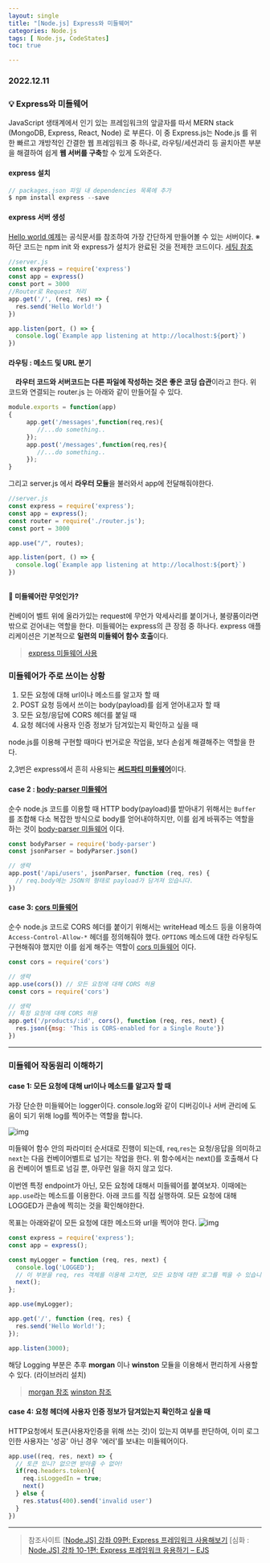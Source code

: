 ```yaml
---
layout: single
title: "[Node.js] Express와 미들웨어"
categories: Node.js
tags: [ Node.js, CodeStates]
toc: true

---
```


### 2022.12.11

### 💡  Express와 미들웨어

JavaScript 생태계에서 인기 있는 프레임워크의 앞글자를 따서 MERN stack (MongoDB, Express, React, Node) 로 부른다. 이 중 Express.js는 Node.js 를 위한 빠르고 개방적인 간결한 웹 프레임워크 중 하나로, 라우팅/세션과리 등 골치아픈 부분을 해결하여 쉽게 **웹 서버를 구축**할 수 있게 도와준다.

#### express 설치

```js
// packages.json 파일 내 dependencies 목록에 추가
$ npm install express --save
```

#### express 서버 생성

[Hello world 예제](https://expressjs.com/ko/starter/hello-world.html)는 공식문서를 참조하여 가장 간단하게 만들어볼 수 있는 서버이다.
※ 하단 코드는 npm init 와 express가 설치가 완료된 것을 전제한 코드이다. [세팅 참조](https://expressjs.com/ko/starter/installing.html)

```js
//server.js
const express = require('express')
const app = express()
const port = 3000
//Router로 Request 처리
app.get('/', (req, res) => {
  res.send('Hello World!')
})

app.listen(port, () => {
  console.log(`Example app listening at http://localhost:${port}`)
})
```

#### 라우팅 : 메소드 및 URL 분기

　**라우터 코드와 서버코드는 다른 파일에 작성하는 것은 좋은 코딩 습관**이라고 한다. 위 코드와 연결되는 router.js 는 아래와 같이 만들어질 수 있다.

```js
module.exports = function(app)
{
     app.get('/messages',function(req,res){
        //...do something..
     });
     app.post('/messages',function(req,res){
        //...do something..
     });
}
```

그리고 server.js 에서 **라우터 모듈**을 불러와서 app에 전달해줘야한다.

```js
//server.js
const express = require('express');
const app = express();
const router = require('./router.js');
const port = 3000

app.use("/", routes);

app.listen(port, () => {
  console.log(`Example app listening at http://localhost:${port}`)
})
```

## 

#### 📌 미들웨어란 무엇인가?

컨베이어 벨트 위에 올라가있는 request에 무언가 악세사리를 붙이거나, 불량품이라면 밖으로 걷어내는 역할을 한다. 미들웨어는 express의 큰 장점 중 하나다. express 애플리케이션은 기본적으로 **일련의 미들웨어 함수 호출**이다.

> [express 미들웨어 사용](https://expressjs.com/ko/guide/using-middleware.html#middleware.application)

### 미들웨어가 주로 쓰이는 상황

1. 모든 요청에 대해 url이나 메소드를 알고자 할 때
2. POST 요청 등에서 쓰이는 body(payload)를 쉽게 얻어내고자 할 때
3. 모든 요청/응답에 CORS 헤더를 붙일 때
4. 요청 헤더에 사용자 인증 정보가 담겨있는지 확인하고 싶을 때

node.js를 이용해 구현할 때마다 번거로운 작업을, 보다 손쉽게 해결해주는 역할을 한다.

2,3번은 express에서 흔히 사용되는 [**써드파티 미들웨어**](https://expressjs.com/ko/resources/middleware.html)이다.

#### case 2 : [body-parser 미들웨어](https://github.com/expressjs/body-parser)

순수 node.js 코드를 이용할 때 HTTP body(payload)를 받아내기 위해서는 `Buffer`를 조합해 다소 복잡한 방식으로 body를 얻어내야하지만, 이를 쉽게 바꿔주는 역할을 하는 것이 [body-parser 미들웨어](https://github.com/expressjs/body-parser) 이다.

```js
const bodyParser = require('body-parser')
const jsonParser = bodyParser.json()

// 생략
app.post('/api/users', jsonParser, function (req, res) {
  // req.body에는 JSON의 형태로 payload가 담겨져 있습니다.
})
```

#### case 3: [cors 미들웨어](https://github.com/expressjs/cors)

순수 node.js 코드로 CORS 헤더를 붙이기 위해서는 writeHead 메소드 등을 이용하여 `Access-Control-Allow-*` 헤더를 정의해줘야 했다. `OPTIONS` 메소드에 대한 라우팅도 구현해줘야 했지만 이를 쉽게 해주는 역할이 [cors 미들웨어](https://github.com/expressjs/cors) 이다.

```js
const cors = require('cors')

// 생략
app.use(cors()) // 모든 요청에 대해 CORS 허용
const cors = require('cors')

// 생략
// 특정 요청에 대해 CORS 허용
app.get('/products/:id', cors(), function (req, res, next) {
  res.json({msg: 'This is CORS-enabled for a Single Route'})
})
```

------

### 미들웨어 작동원리 이해하기

#### case 1: 모든 요청에 대해 url이나 메소드를 알고자 할 때

가장 단순한 미들웨어는 logger이다. console.log와 같이 디버깅이나 서버 관리에 도움이 되기 위해 log를 찍어주는 역할을 합니다.

![img](https://velog.velcdn.com/images%2Fleobit%2Fpost%2Ffc5e4853-450f-4b74-97ca-6cc78b13a9f6%2F%EC%8A%A4%ED%81%AC%EB%A6%B0%EC%83%B7%2C%202020-09-29%2008-18-49.png)

미들웨어 함수 안의 파라미터 순서대로 진행이 되는데, `req`,`res`는 요청/응답을 의미하고 `next`는 다음 컨베이어벨트로 넘기는 작업을 한다. 위 함수에서는 next()를 호출해서 다음 컨베이어 벨트로 넘길 뿐, 아무런 일을 하지 않고 있다.

이번엔 특정 endpoint가 아닌, 모든 요청에 대해서 미들웨어를 붙여보자. 이때에는 `app.use`라는 메소드를 이용한다. 아래 코드를 직접 실행하여. 모든 요청에 대해 LOGGED가 콘솔에 찍히는 것을 확인해야한다.

목표는 아래와같이 모든 요청에 대한 메소드와 url을 찍어야 한다.
![img](https://velog.velcdn.com/images%2Fleobit%2Fpost%2F883de5d9-e9e1-48f6-8f33-f9beca8c6809%2F1BlBjGL0N-1600965086633.png)

```js
const express = require('express');
const app = express();

const myLogger = function (req, res, next) {
  console.log('LOGGED'); 
  // 이 부분을 req, res 객체를 이용해 고치면, 모든 요청에 대한 로그를 찍을 수 있습니다.
  next();
};

app.use(myLogger);

app.get('/', function (req, res) {
  res.send('Hello World!');
});

app.listen(3000);
```

해당 Logging 부분은 추후 **morgan** 이나 **winston** 모듈을 이용해서 편리하게 사용할 수 있다. (라이브러리 설치)

> [morgan 참조](https://backback.tistory.com/335)
> [winston 참조](https://basketdeveloper.tistory.com/42)

#### case 4: 요청 헤더에 사용자 인증 정보가 담겨있는지 확인하고 싶을 때

HTTP요청에서 토큰(사용자인증을 위해 쓰는 것)이 있는지 여부를 판단하여, 이미 로그인한 사용자는 '성공' 아닌 경우 '에러'를 보내는 미들웨어이다.

```js
app.use((req, res, next) => {
  // 토큰 있니? 없으면 받아줄 수 없어!
  if(req.headers.token){
    req.isLoggedIn = true;
    next()
  } else {
    res.status(400).send('invalid user')
  }
})
```

------

> 참조사이트
> [[Node.JS\] 강좌 09편: Express 프레임워크 사용해보기](https://velopert.com/294)
> [심화 : [Node.JS\] 강좌 10-1편: Express 프레임워크 응용하기 – EJS](https://velopert.com/379)